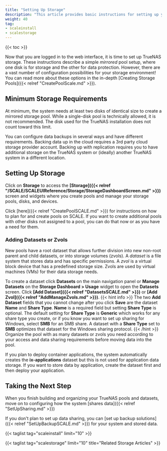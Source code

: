 ```yaml
---
title: "Setting Up Storage"
description: "This article provides basic instructions for setting up your first storage pool and dataset or zvol."
weight: 40
tag:
- scaleinstall
- scalestorage
---
```


{{< toc >}}

Now that you are logged in to the web interface, it is time to set up TrueNAS storage.
These instructions describe a simple *mirrored* pool setup, where one disk is for storage and the other for data protection.
However, there are a vast number of configuration possibilities for your storage environment!
You can read more about these options in the in-depth [Creating Storage Pools]({{< relref "CreatePoolScale.md" >}}).

## Minimum Storage Requirements

At minimum, the system needs at least two disks of identical size to create a mirrored storage pool.
While a single-disk pool is technically allowed, it is not recommended.
The disk used for the TrueNAS installation does not count toward this limit.

You can configure data backups in several ways and have different requirements.
Backing data up in the cloud requires a 3rd party cloud storage provider account.
Backing up with replication requires you to have additional storage on the TrueNAS system or (ideally) another TrueNAS system in a different location.

## Setting Up Storage

Click on **Storage** to access the **[Storage]({{< relref "/SCALE/SCALEUIReference/Storage/StorageDashboardScreen.md" >}})** screen and widgets where you create pools and manage your storage pools, disks, and devices.

Click [here]({{< relref "CreatePoolSCALE.md" >}}) for instructions on how to plan for and create pools on SCALE. 
If you want to create additional pools with other disks not assigned to a pool, you can do that now or as you have a need for them.

### Adding Datasets or Zvols

New pools have a root dataset that allows further division into new non-root parent and child datasets, or into storage volumes (zvols).
A *dataset* is a file system that stores data and has specific permissions.
A *zvol* is a virtual block device that has a predefined storage size. Zvols are used by virtual machines (VMs) for their data storage needs.

To create a dataset click **Datasets** on the main navigation panel or **Manage Datasets** on the **Storage Dashboard > Usage** widget to open the **Datasets** screen. Click **[Add Dataset]({{< relref "DatasetsSCALE.md" >}})** or **[Add Zvol]({{< relref "AddManageZvols.md" >}})**.
{{< hint info >}}
The two **Add Dataset** fields that you cannot change after you click **Save** are the dataset **Name** and **Share Type**. 
**Name** is a required field but setting **Share Type** is optional. 
The default setting for **Share Type** is **Generic** which works for any share type you create, or if you know you want to set up sharing for Windows, select **SMB** for an SMB share. 
A dataset with a **Share Type** set to **SMB** optimizes that dataset for the Windows sharing protocol.
{{< /hint >}}
Organize the pool with as many datasets or zvols you need according to your access and data sharing requirements before moving data into the pool.

If you plan to deploy container applications, the system automatically creates the **ix-applications** dataset but this is not used for application data storage. If you want to store data by application, create the dataset first and then deploy your application.

## Taking the Next Step

When you finish building and organizing your TrueNAS pools and datasets, move on to configuring how the system [shares data]({{< relref "SetUpSharing.md" >}})

If you don't plan to set up data sharing, you can [set up backup solutions]({{< relref "SetUpBackupSCALE.md" >}}) for your system and stored data.

{{< taglist tag="scaleinstall" limit="10" >}}

{{< taglist tag="scalestorage" limit="10" title="Related Storage Articles" >}}
